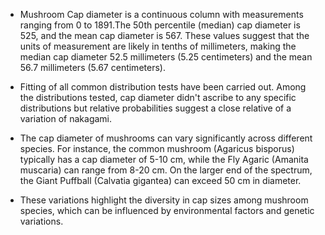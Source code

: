 - Mushroom Cap diameter is a continuous column with measurements ranging from 0 to 1891.The 50th percentile (median) cap diameter is 525, and the mean cap diameter is 567. These values suggest that the units of measurement are likely in tenths of millimeters, making the median cap diameter 52.5 millimeters (5.25 centimeters) and the mean 56.7 millimeters (5.67 centimeters).

- Fitting of all common distribution tests have been carried out. Among the distributions tested, cap diameter didn't ascribe to any specific distributions but relative probabilities suggest a close relative of a variation of nakagami.

- The cap diameter of mushrooms can vary significantly across different species. For instance, the common mushroom (Agaricus bisporus) typically has a cap diameter of 5-10 cm, while the Fly Agaric (Amanita muscaria) can range from 8-20 cm. On the larger end of the spectrum, the Giant Puffball (Calvatia gigantea) can exceed 50 cm in diameter.

- These variations highlight the diversity in cap sizes among mushroom species, which can be influenced by environmental factors and genetic variations.